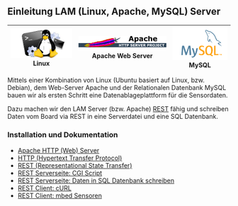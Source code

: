 Einleitung LAM (Linux, Apache, MySQL) Server
--------------------------------------------

| ![](../images/Linux.png) Linux | ![](../images/Apache.png) Apache Web Server | ![](../images/MySQL.png) MySQL |
| --- | --- | --- |

Mittels einer Kombination von Linux (Ubuntu basiert auf Linux, bzw. Debian), dem Web-Server Apache und der Relationalen Datenbank MySQL bauen wir als ersten Schritt eine Datenablageplattform für die Sensordaten.

Dazu machen wir den LAM Server (bzw. Apache) [REST](http://de.wikipedia.org/wiki/Representational_State_Transfer) fähig und schreiben Daten vom Board via REST in eine Serverdatei und eine SQL Datenbank.

### Installation und Dokumentation

* [Apache HTTP (Web) Server](02-Apache.md)
* [HTTP (Hypertext Transfer Protocol)](03-HTTP.md)
* [REST (Representational State Transfer)](04-REST.md)
* [REST Serverseite: CGI Script](05-CGIScript.md)
* [REST Serverseite: Daten in SQL Datenbank schreiben](31-Database.md)
* [REST Client: cURL](32-cURL.md)
* [REST Client: mbed Sensoren](../bigdata/HTTP_POST_Sensoren/)